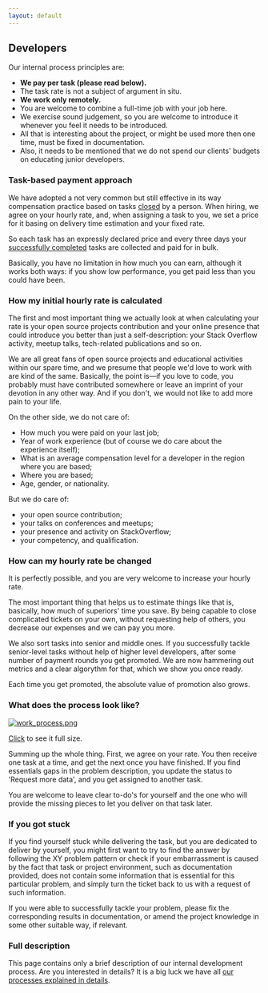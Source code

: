 ```yaml
---
layout: default
---
```


## Developers

Our internal process principles are:
- **We pay per task (please read below).**
- The task rate is not a subject of argument in situ.
- **We work only remotely.**
- You are welcome to combine a full-time job with your job here.
- We exercise sound judgement, so you are welcome to introduce it whenever you feel it needs to be introduced.
- All that is interesting about the project, or might be used more then one time, must be fixed in documentation.
- Also, it needs to be mentioned that we do not spend our clients' budgets on educating junior developers.

### Task-based payment approach

We have adopted a not very common but still effective in its way compensation practice based on tasks [closed](https://github.com/wemake-services/meta/wiki/Closing-issues) by a person. When hiring, we agree on your hourly rate, and, when assigning a task to you, we set a price for it basing on delivery time estimation and your fixed rate.

So each task has an expressly declared price and every three days your [successfully completed](https://github.com/wemake-services/meta/wiki/Definition-of-%22Done%22) tasks are collected and paid for in bulk.

Basically, you have no limitation in how much you can earn, although it works both ways: if you show low performance, you get paid less than you could have been.

### How my initial hourly rate is calculated

The first and most important thing we actually look at when calculating your rate is your open source projects contribution and your online presence that could introduce you better than just a self-description: your Stack Overflow activity, meetup talks, tech-related publications and so on.

We are all great fans of open source projects and educational activities within our spare time, and we presume that people we'd love to work with are kind of the same. Basically, the point is—if you love to code, you probably must have contributed somewhere or leave an imprint of your devotion in any other way. And if you don't, we would not like to add more pain to your life.

On the other side, we do not care of:
- How much you were paid on your last job;
- Year of work experience (but of course we do care about the experience itself);
- What is an average compensation level for a developer in the region where you are based;
- Where you are based;
- Age, gender, or nationality.

But we do care of:
- your open source contribution;
- your talks on conferences and meetups;
- your presence and activity on StackOverflow;
- your competency, and qualification.

### How can my hourly rate be changed

It is perfectly possible, and you are very welcome to increase your hourly rate.

The most important thing that helps us to estimate things like that is, basically, how much of superiors' time you save. By being capable to close complicated tickets on your own, without requesting help of others, you decrease our expenses and we can pay you more.

We also sort tasks into senior and middle ones. If you successfully tackle senior-level tasks without help of higher level developers, after some number of payment rounds you get promoted. We are now hammering out metrics and a clear algorythm for that, which we show you once ready.

Each time you get promoted, the absolute value of promotion also grows.

### What does the process look like?

[![work_process.png](https://raw.githubusercontent.com/wemake-services/meta/master/assets/work_process_revised.png)]((https://raw.githubusercontent.com/wemake-services/meta/master/assets/work_process_revised.png))

[Click](https://raw.githubusercontent.com/wemake-services/meta/master/assets/work_process_revised.png) to see it full size.

Summing up the whole thing. First, we agree on your rate. You then receive one task at a time, and get the next once you have finished. If you find essentials gaps in the problem description, you update the status to 'Request more data', and you get assigned to another task.

You are welcome to leave clear to-do's for yourself and the one who will provide the missing pieces to let you deliver on that task later.

### If you got stuck

If you find yourself stuck while delivering the task, but you are dedicated to deliver by yourself, you might first want to try to find the answer by following the XY problem pattern or check if your embarrassment is caused by the fact that task or project environment, such as documentation provided, does not contain some information that is essential for this particular problem, and simply turn the ticket back to us with a request of such information.

If you were able to successfully tackle your problem, please fix the corresponding results in documentation, or amend the project knowledge in some other suitable way, if relevant.

### Full description

This page contains only a brief description of our internal development process. Are you interested in details? It is a big luck we have all [our processes explained in details](https://github.com/wemake-services/meta/wiki).

